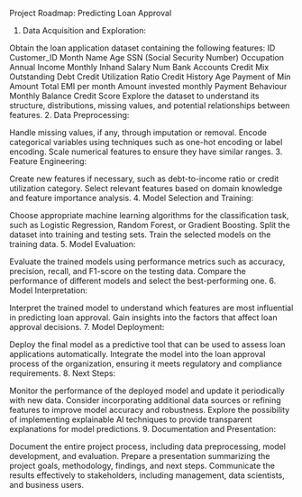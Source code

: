 Project Roadmap: Predicting Loan Approval
1. Data Acquisition and Exploration:

Obtain the loan application dataset containing the following features:
ID
Customer_ID
Month
Name
Age
SSN (Social Security Number)
Occupation
Annual Income
Monthly Inhand Salary
Num Bank Accounts
Credit Mix
Outstanding Debt
Credit Utilization Ratio
Credit History Age
Payment of Min Amount
Total EMI per month
Amount invested monthly
Payment Behaviour
Monthly Balance
Credit Score
Explore the dataset to understand its structure, distributions, missing values, and potential relationships between features.
2. Data Preprocessing:

Handle missing values, if any, through imputation or removal.
Encode categorical variables using techniques such as one-hot encoding or label encoding.
Scale numerical features to ensure they have similar ranges.
3. Feature Engineering:

Create new features if necessary, such as debt-to-income ratio or credit utilization category.
Select relevant features based on domain knowledge and feature importance analysis.
4. Model Selection and Training:

Choose appropriate machine learning algorithms for the classification task, such as Logistic Regression, Random Forest, or Gradient Boosting.
Split the dataset into training and testing sets.
Train the selected models on the training data.
5. Model Evaluation:

Evaluate the trained models using performance metrics such as accuracy, precision, recall, and F1-score on the testing data.
Compare the performance of different models and select the best-performing one.
6. Model Interpretation:

Interpret the trained model to understand which features are most influential in predicting loan approval.
Gain insights into the factors that affect loan approval decisions.
7. Model Deployment:

Deploy the final model as a predictive tool that can be used to assess loan applications automatically.
Integrate the model into the loan approval process of the organization, ensuring it meets regulatory and compliance requirements.
8. Next Steps:

Monitor the performance of the deployed model and update it periodically with new data.
Consider incorporating additional data sources or refining features to improve model accuracy and robustness.
Explore the possibility of implementing explainable AI techniques to provide transparent explanations for model predictions.
9. Documentation and Presentation:

Document the entire project process, including data preprocessing, model development, and evaluation.
Prepare a presentation summarizing the project goals, methodology, findings, and next steps.
Communicate the results effectively to stakeholders, including management, data scientists, and business users.
